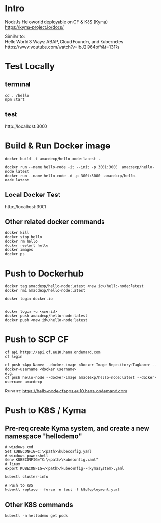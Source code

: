 # Intro
NodeJs Helloworld deployable on CF & K8S (Kyma)  
https://kyma-project.io/docs/

Similar to:  
Hello World 3 Ways: ABAP, Cloud Foundry, and Kubernetes  
https://www.youtube.com/watch?v=lbJ2I964pfY&t=1317s



# Test Locally
## terminal
```shell
cd ../hello  
npm start  
```

## test
http://localhost:3000  

# Build & Run Docker image
```shell
docker build -t amacdexp/hello-node:latest .  

docker run --name hello-node -it --init -p 3001:3000  amacdexp/hello-node:latest  
docker run --name hello-node -d -p 3001:3000  amacdexp/hello-node:latest  
```

## Local Docker Test
http://localhost:3001

## Other related docker commands
```shell
docker kill  
docker stop hello  
docker rm hello  
docker restart hello  
docker images  
docker ps  
```



# Push to Dockerhub
```shell
docker tag amacdexp/hello-node:latest <new id>/hello-node:latest
docker rmi amacdexp/hello-node:latest

docker login docker.io


docker login -u <userid>
docker push amacdexp/hello-node:latest
docker push <new id>/hello-node:latest
```


# Push to SCP CF
```shell
cf api https://api.cf.eu10.hana.ondemand.com
cf login 

cf push <App Name> --docker-image <Docker Image Repository:TagName> --docker-username <docker username>
e.g.
cf push hello-node --docker-image amacdexp/hello-node:latest --docker-username amacdexp
```

Runs at: 
https://hello-node.cfapps.eu10.hana.ondemand.com

# Push to K8S / Kyma
## Pre-req create Kyma system, and create a new namespace "hellodemo"
```shell
# windows cmd
Set KUBECONFIG=C:\<path>\kubeconfig.yaml 
# windows powershell
$env:KUBECONFIG="C:\<path>\kubeconfig.yaml" 
# linux
export KUBECONFIG=/<path>/kubeconfig--<kymasystem>.yaml 

kubectl cluster-info 

# Push to K8S
kubectl replace --force -n test -f k8sDeployment.yaml  
```


## Other K8S commands
```shell
kubectl -n hellodemo get pods  
```
